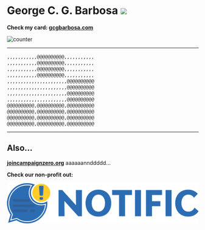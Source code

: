 # George C. G. Barbosa ![](https://pronoun.cyou/x/y?subject=He&object=Him&height=20)
**Check my card: [gcgbarbosa.com](https://gcgbarbosa.com)**

![counter](https://enf9nb5unhhb3i4.m.pipedream.net)

---

```
,,,,,,,,,,,@@@@@@@@@@,,,,,,,,,,,
,,,,,,,,,,,@@@@@@@@@@,,,,,,,,,,,
,,,,,,,,,,,@@@@@@@@@@,,,,,,,,,,,
,,,,,,,,,,,@@@@@@@@@@,,,,,,,,,,,
,,,,,,,,,,,,,,,,,,,,,,@@@@@@@@@@
,,,,,,,,,,,,,,,,,,,,,,@@@@@@@@@@
,,,,,,,,,,,,,,,,,,,,,,@@@@@@@@@@
,,,,,,,,,,,,,,,,,,,,,,@@@@@@@@@@
@@@@@@@@@@,@@@@@@@@@@,@@@@@@@@@@
@@@@@@@@@@,@@@@@@@@@@,@@@@@@@@@@
@@@@@@@@@@,@@@@@@@@@@,@@@@@@@@@@
@@@@@@@@@@,@@@@@@@@@@,@@@@@@@@@@
```

---

## Also...

**[joincampaignzero.org](https://joincampaignzero.org)** aaaaaannddddd...

**Check our non-profit out:**

[![notific logo](notific.svg)](https://notific.com.br)


